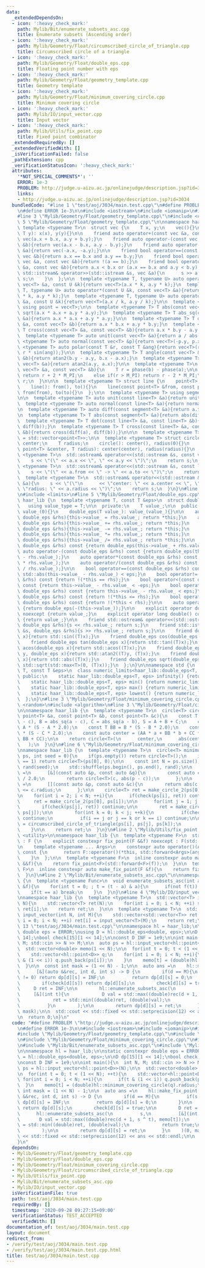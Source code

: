 ```yaml
---
data:
  _extendedDependsOn:
  - icon: ':heavy_check_mark:'
    path: Mylib/Bit/enumerate_subsets_asc.cpp
    title: Enumerate subsets (Ascending order)
  - icon: ':heavy_check_mark:'
    path: Mylib/Geometry/Float/circumscribed_circle_of_triangle.cpp
    title: Circumscribed circle of a triangle
  - icon: ':heavy_check_mark:'
    path: Mylib/Geometry/Float/double_eps.cpp
    title: Floating point number with eps
  - icon: ':heavy_check_mark:'
    path: Mylib/Geometry/Float/geometry_template.cpp
    title: Geometry template
  - icon: ':heavy_check_mark:'
    path: Mylib/Geometry/Float/minimum_covering_circle.cpp
    title: Minimum covering circle
  - icon: ':heavy_check_mark:'
    path: Mylib/IO/input_vector.cpp
    title: Input vector
  - icon: ':heavy_check_mark:'
    path: Mylib/Utils/fix_point.cpp
    title: Fixed point combinator
  _extendedRequiredBy: []
  _extendedVerifiedWith: []
  _isVerificationFailed: false
  _pathExtension: cpp
  _verificationStatusIcon: ':heavy_check_mark:'
  attributes:
    '*NOT_SPECIAL_COMMENTS*': ''
    ERROR: 1e-3
    PROBLEM: http://judge.u-aizu.ac.jp/onlinejudge/description.jsp?id=3034
    links:
    - http://judge.u-aizu.ac.jp/onlinejudge/description.jsp?id=3034
  bundledCode: "#line 1 \"test/aoj/3034/main.test.cpp\"\n#define PROBLEM \"http://judge.u-aizu.ac.jp/onlinejudge/description.jsp?id=3034\"\
    \n#define ERROR 1e-3\n\n#include <iostream>\n#include <iomanip>\n#include <vector>\n\
    #line 3 \"Mylib/Geometry/Float/geometry_template.cpp\"\n#include <cmath>\n#line\
    \ 5 \"Mylib/Geometry/Float/geometry_template.cpp\"\n\nnamespace haar_lib {\n \
    \ template <typename T>\n  struct vec {\n    T x, y;\n    vec(){}\n    vec(T x,\
    \ T y): x(x), y(y){}\n\n    friend auto operator+(const vec &a, const vec &b){return\
    \ vec(a.x + b.x, a.y + b.y);}\n    friend auto operator-(const vec &a, const vec\
    \ &b){return vec(a.x - b.x, a.y - b.y);}\n    friend auto operator-(const vec\
    \ &a){return vec(-a.x, -a.y);}\n\n    friend bool operator==(const vec &a, const\
    \ vec &b){return a.x == b.x and a.y == b.y;}\n    friend bool operator!=(const\
    \ vec &a, const vec &b){return !(a == b);}\n    friend bool operator<(const vec\
    \ &a, const vec &b){return a.x < b.x or (a.x == b.x and a.y < b.y);}\n\n    friend\
    \ std::istream& operator>>(std::istream &s, vec &a){\n      s >> a.x >> a.y; return\
    \ s;\n    }\n  };\n\n  template <typename T, typename U> auto operator*(const\
    \ vec<T> &a, const U &k){return vec<T>(a.x * k, a.y * k);}\n  template <typename\
    \ T, typename U> auto operator*(const U &k, const vec<T> &a){return vec<T>(a.x\
    \ * k, a.y * k);}\n  template <typename T, typename U> auto operator/(const vec<T>\
    \ &a, const U &k){return vec<T>(a.x / k, a.y / k);}\n\n  template <typename T>\
    \ using point = vec<T>;\n\n  template <typename T> T abs(const vec<T> &a){return\
    \ sqrt(a.x * a.x + a.y * a.y);}\n  template <typename T> T abs_sq(const vec<T>\
    \ &a){return a.x * a.x + a.y * a.y;}\n\n  template <typename T> T dot(const vec<T>\
    \ &a, const vec<T> &b){return a.x * b.x + a.y * b.y;}\n  template <typename T>\
    \ T cross(const vec<T> &a, const vec<T> &b){return a.x * b.y - a.y * b.x;}\n\n\
    \  template <typename T> auto unit(const vec<T> &a){return a / abs(a);}\n  template\
    \ <typename T> auto normal(const vec<T> &p){return vec<T>(-p.y, p.x);}\n\n  template\
    \ <typename T> auto polar(const T &r, const T &ang){return vec<T>(r * cos(ang),\
    \ r * sin(ang));}\n\n  template <typename T> T angle(const vec<T> &a, const vec<T>\
    \ &b){return atan2(b.y - a.y, b.x - a.x);}\n  template <typename T> T phase(const\
    \ vec<T> &a){return atan2(a.y, a.x);}\n\n  template <typename T>\n  T angle_diff(const\
    \ vec<T> &a, const vec<T> &b){\n    T r = phase(b) - phase(a);\n\n    if(r < -M_PI)\
    \ return r + 2 * M_PI;\n    else if(r > M_PI) return r - 2 * M_PI;\n    return\
    \ r;\n  }\n\n\n  template <typename T> struct line {\n    point<T> from, to;\n\
    \    line(): from(), to(){}\n    line(const point<T> &from, const point<T> &to):\
    \ from(from), to(to){}\n  };\n\n  template <typename T> using segment = line<T>;\n\
    \n\n  template <typename T> auto unit(const line<T> &a){return unit(a.to - a.from);}\n\
    \  template <typename T> auto normal(const line<T> &a){return normal(a.to - a.from);}\n\
    \n  template <typename T> auto diff(const segment<T> &a){return a.to - a.from;}\n\
    \n  template <typename T> T abs(const segment<T> &a){return abs(diff(a));}\n\n\
    \  template <typename T> T dot(const line<T> &a, const line<T> &b){return dot(diff(a),\
    \ diff(b));}\n  template <typename T> T cross(const line<T> &a, const line<T>\
    \ &b){return cross(diff(a), diff(b));}\n\n\n  template <typename T> using polygon\
    \ = std::vector<point<T>>;\n\n  template <typename T> struct circle {\n    point<T>\
    \ center;\n    T radius;\n    circle(): center(), radius(0){}\n    circle(const\
    \ point<T> &center, T radius): center(center), radius(radius){}\n  };\n\n  template\
    \ <typename T>\n  std::ostream& operator<<(std::ostream &s, const vec<T> &a){\n\
    \    s << \"(\" << a.x << \", \" << a.y << \")\";\n    return s;\n  }\n\n  template\
    \ <typename T>\n  std::ostream& operator<<(std::ostream &s, const line<T> &a){\n\
    \    s << \"(\" << a.from << \" -> \" << a.to << \")\";\n    return s;\n  }\n\n\
    \  template <typename T>\n  std::ostream& operator<<(std::ostream &s, const circle<T>\
    \ &a){\n    s << \"(\"\n      << \"center: \" << a.center << \", \"\n      <<\
    \ \"radius: \" << a.radius << \")\";\n    return s;\n  }\n}\n#line 3 \"Mylib/Geometry/Float/double_eps.cpp\"\
    \n#include <limits>\n#line 5 \"Mylib/Geometry/Float/double_eps.cpp\"\n\nnamespace\
    \ haar_lib {\n  template <typename T, const T &eps>\n  struct double_eps {\n \
    \   using value_type = T;\n\n  private:\n    T value_;\n\n  public:\n    double_eps():\
    \ value_(0){}\n    double_eps(T value_): value_(value_){}\n\n    auto& operator=(const\
    \ double_eps &rhs){this->value_ = rhs.value_; return *this;}\n    auto& operator+=(const\
    \ double_eps &rhs){this->value_ += rhs.value_; return *this;}\n    auto& operator-=(const\
    \ double_eps &rhs){this->value_ -= rhs.value_; return *this;}\n    auto& operator*=(const\
    \ double_eps &rhs){this->value_ *= rhs.value_; return *this;}\n    auto& operator/=(const\
    \ double_eps &rhs){this->value_ /= rhs.value_; return *this;}\n\n    auto operator+(const\
    \ double_eps &rhs) const {return double_eps(this->value_ + rhs.value_);}\n   \
    \ auto operator-(const double_eps &rhs) const {return double_eps(this->value_\
    \ - rhs.value_);}\n    auto operator*(const double_eps &rhs) const {return double_eps(this->value_\
    \ * rhs.value_);}\n    auto operator/(const double_eps &rhs) const {return double_eps(this->value_\
    \ / rhs.value_);}\n\n    bool operator==(const double_eps &rhs) const {return\
    \ std::abs(this->value_ - rhs.value_) < eps;}\n    bool operator!=(const double_eps\
    \ &rhs) const {return !(*this == rhs);}\n    bool operator<(const double_eps &rhs)\
    \ const {return this->value_ - rhs.value_ < -eps;}\n    bool operator<=(const\
    \ double_eps &rhs) const {return this->value_ - rhs.value_ < eps;}\n    bool operator>(const\
    \ double_eps &rhs) const {return !(*this <= rhs);}\n    bool operator>=(const\
    \ double_eps &rhs) const {return !(*this < rhs);}\n\n    auto operator-() const\
    \ {return double_eps(-(this->value_));}\n\n    explicit operator double() const\
    \ noexcept {return value_;}\n    explicit operator long double() const noexcept\
    \ {return value_;}\n\n    friend std::ostream& operator<<(std::ostream &s, const\
    \ double_eps &rhs){s << rhs.value_; return s;}\n    friend std::istream& operator>>(std::istream\
    \ &s, double_eps &rhs){s >> rhs.value_; return s;}\n\n    friend double_eps sin(double_eps\
    \ x){return std::sin((T)x);}\n    friend double_eps cos(double_eps x){return std::cos((T)x);}\n\
    \    friend double_eps tan(double_eps x){return std::tan((T)x);}\n    friend double_eps\
    \ acos(double_eps x){return std::acos((T)x);}\n    friend double_eps atan2(double_eps\
    \ y, double_eps x){return std::atan2((T)y, (T)x);}\n    friend double_eps abs(double_eps\
    \ x){return std::abs((T)x);}\n    friend double_eps sqrt(double_eps x){return\
    \ std::sqrt(std::max<T>(0, (T)x));}\n  };\n}\n\nnamespace std {\n  template <typename\
    \ T, const T &eps>\n  class numeric_limits<haar_lib::double_eps<T, eps>> {\n \
    \ public:\n    static haar_lib::double_eps<T, eps> infinity() {return numeric_limits<T>::infinity();}\n\
    \    static haar_lib::double_eps<T, eps> min() {return numeric_limits<T>::min();}\n\
    \    static haar_lib::double_eps<T, eps> max() {return numeric_limits<T>::max();}\n\
    \    static haar_lib::double_eps<T, eps> lowest() {return numeric_limits<T>::lowest();}\n\
    \  };\n}\n#line 3 \"Mylib/Geometry/Float/minimum_covering_circle.cpp\"\n#include\
    \ <random>\n#include <algorithm>\n#line 3 \"Mylib/Geometry/Float/circumscribed_circle_of_triangle.cpp\"\
    \n\nnamespace haar_lib {\n  template <typename T>\n  circle<T> circumscribed_circle_of_triangle(const\
    \ point<T> &a, const point<T> &b, const point<T> &c){\n    const T A = abs_sq(b\
    \ - c), B = abs_sq(a - c), C = abs_sq(a - b), S = A + B + C;\n    const T AA =\
    \ A * (S - A * 2.0);\n    const T BB = B * (S - B * 2.0);\n    const T CC = C\
    \ * (S - C * 2.0);\n    const auto center = (AA * a + BB * b + CC * c) / (AA +\
    \ BB + CC);\n\n    return circle<T>(\n      center,\n      abs(center - a)\n \
    \   );\n  }\n}\n#line 6 \"Mylib/Geometry/Float/minimum_covering_circle.cpp\"\n\
    \nnamespace haar_lib {\n  template <typename T>\n  circle<T> minimum_covering_circle(std::vector<point<T>>\
    \ ps, int seed = 0){\n    if(ps.empty()) return circle<T>();\n    if(ps.size()\
    \ == 1) return circle<T>(ps[0], 0);\n\n    const int N = ps.size();\n\n    std::mt19937\
    \ rand(seed);\n    std::shuffle(ps.begin(), ps.end(), rand);\n\n    auto make_circle_2\
    \ =\n      [&](const auto &p, const auto &q){\n        const auto c = (p + q)\
    \ / 2.0;\n        return circle<T>(c, abs(p - c));\n      };\n\n    auto check\
    \ =\n      [](const auto &p, const auto &c){\n        return abs(c.center - p)\
    \ <= c.radius;\n      };\n\n    circle<T> ret = make_circle_2(ps[0], ps[1]);\n\
    \n    for(int i = 2; i < N; ++i){\n      if(check(ps[i], ret)) continue;\n\n \
    \     ret = make_circle_2(ps[0], ps[i]);\n\n      for(int j = 1; j < i; ++j){\n\
    \        if(check(ps[j], ret)) continue;\n\n        ret = make_circle_2(ps[i],\
    \ ps[j]);\n\n        for(int k = 0; k < j; ++k){\n          if(check(ps[k], ret))\
    \ continue;\n          if(i == j or j == k or k == i) continue;\n\n          ret\
    \ = circumscribed_circle_of_triangle(ps[i], ps[j], ps[k]);\n        }\n      }\n\
    \    }\n\n    return ret;\n  }\n}\n#line 2 \"Mylib/Utils/fix_point.cpp\"\n#include\
    \ <utility>\n\nnamespace haar_lib {\n  template <typename F>\n  struct fix_point\
    \ : F {\n    explicit constexpr fix_point(F &&f) noexcept : F(std::forward<F>(f)){}\n\
    \n    template <typename ... Args>\n    constexpr auto operator()(Args &&... args)\
    \ const {\n      return F::operator()(*this, std::forward<Args>(args) ...);\n\
    \    }\n  };\n\n  template <typename F>\n  inline constexpr auto make_fix_point(F\
    \ &&f){\n    return fix_point<F>(std::forward<F>(f));\n  }\n\n  template <typename\
    \ F>\n  inline constexpr auto make_fix_point(F &f){\n    return fix_point<F>(std::forward<F>(f));\n\
    \  }\n}\n#line 2 \"Mylib/Bit/enumerate_subsets_asc.cpp\"\n\nnamespace haar_lib\
    \ {\n  template <typename Func>\n  void enumerate_subsets_asc(int a, const Func\
    \ &f){\n    for(int t = 0; ; t = (t - a) & a){\n      if(not f(t)) break;\n  \
    \    if(t == a) break;\n    }\n  }\n}\n#line 4 \"Mylib/IO/input_vector.cpp\"\n\
    \nnamespace haar_lib {\n  template <typename T>\n  std::vector<T> input_vector(int\
    \ N){\n    std::vector<T> ret(N);\n    for(int i = 0; i < N; ++i) std::cin >>\
    \ ret[i];\n    return ret;\n  }\n\n  template <typename T>\n  std::vector<std::vector<T>>\
    \ input_vector(int N, int M){\n    std::vector<std::vector<T>> ret(N);\n    for(int\
    \ i = 0; i < N; ++i) ret[i] = input_vector<T>(M);\n    return ret;\n  }\n}\n#line\
    \ 13 \"test/aoj/3034/main.test.cpp\"\n\nnamespace hl = haar_lib;\n\nstatic constexpr\
    \ double eps = ERROR;\nusing D = hl::double_eps<double, eps>;\n\nD dp[15][1 <<\
    \ 14];\nbool check[15][1 << 14];\n\nconst D INF = 1e9;\n\nint main(){\n  int N,\
    \ M; std::cin >> N >> M;\n\n  auto ps = hl::input_vector<hl::point<D>>(N);\n\n\
    \  std::vector<double> memo(1 << N);\n\n  for(int t = 0; t < (1 << N); ++t){\n\
    \    std::vector<hl::point<D>> q;\n    for(int i = 0; i < N; ++i){\n      if(t\
    \ & (1 << i)) q.push_back(ps[i]);\n    }\n    memo[t] = (double)hl::minimum_covering_circle(q).radius;\n\
    \  }\n\n  const int mask = (1 << N) - 1;\n\n  auto ans =\n    hl::make_fix_point(\n\
    \      [&](auto &&rec, int d, int s) -> D {\n        if(d == M){\n          if(s\
    \ != 0) return dp[d][s] = INF;\n          return dp[d][s] = 0;\n        }\n\n\
    \        if(check[d][s]) return dp[d][s];\n        check[d][s] = true;\n\n   \
    \     D ret = INF;\n\n        hl::enumerate_subsets_asc(\n          s,\n     \
    \     [&](int t){\n            D val = std::max((double)rec(d + 1, s ^ t), memo[t]);\n\
    \            ret = std::min((double)ret, (double)val);\n            return true;\n\
    \          }\n        );\n\n        return dp[d][s] = ret;\n      }\n    )(0,\
    \ mask);\n\n  std::cout << std::fixed << std::setprecision(12) << ans << std::endl;\n\
    \n  return 0;\n}\n"
  code: "#define PROBLEM \"http://judge.u-aizu.ac.jp/onlinejudge/description.jsp?id=3034\"\
    \n#define ERROR 1e-3\n\n#include <iostream>\n#include <iomanip>\n#include <vector>\n\
    #include \"Mylib/Geometry/Float/geometry_template.cpp\"\n#include \"Mylib/Geometry/Float/double_eps.cpp\"\
    \n#include \"Mylib/Geometry/Float/minimum_covering_circle.cpp\"\n#include \"Mylib/Utils/fix_point.cpp\"\
    \n#include \"Mylib/Bit/enumerate_subsets_asc.cpp\"\n#include \"Mylib/IO/input_vector.cpp\"\
    \n\nnamespace hl = haar_lib;\n\nstatic constexpr double eps = ERROR;\nusing D\
    \ = hl::double_eps<double, eps>;\n\nD dp[15][1 << 14];\nbool check[15][1 << 14];\n\
    \nconst D INF = 1e9;\n\nint main(){\n  int N, M; std::cin >> N >> M;\n\n  auto\
    \ ps = hl::input_vector<hl::point<D>>(N);\n\n  std::vector<double> memo(1 << N);\n\
    \n  for(int t = 0; t < (1 << N); ++t){\n    std::vector<hl::point<D>> q;\n   \
    \ for(int i = 0; i < N; ++i){\n      if(t & (1 << i)) q.push_back(ps[i]);\n  \
    \  }\n    memo[t] = (double)hl::minimum_covering_circle(q).radius;\n  }\n\n  const\
    \ int mask = (1 << N) - 1;\n\n  auto ans =\n    hl::make_fix_point(\n      [&](auto\
    \ &&rec, int d, int s) -> D {\n        if(d == M){\n          if(s != 0) return\
    \ dp[d][s] = INF;\n          return dp[d][s] = 0;\n        }\n\n        if(check[d][s])\
    \ return dp[d][s];\n        check[d][s] = true;\n\n        D ret = INF;\n\n  \
    \      hl::enumerate_subsets_asc(\n          s,\n          [&](int t){\n     \
    \       D val = std::max((double)rec(d + 1, s ^ t), memo[t]);\n            ret\
    \ = std::min((double)ret, (double)val);\n            return true;\n          }\n\
    \        );\n\n        return dp[d][s] = ret;\n      }\n    )(0, mask);\n\n  std::cout\
    \ << std::fixed << std::setprecision(12) << ans << std::endl;\n\n  return 0;\n\
    }\n"
  dependsOn:
  - Mylib/Geometry/Float/geometry_template.cpp
  - Mylib/Geometry/Float/double_eps.cpp
  - Mylib/Geometry/Float/minimum_covering_circle.cpp
  - Mylib/Geometry/Float/circumscribed_circle_of_triangle.cpp
  - Mylib/Utils/fix_point.cpp
  - Mylib/Bit/enumerate_subsets_asc.cpp
  - Mylib/IO/input_vector.cpp
  isVerificationFile: true
  path: test/aoj/3034/main.test.cpp
  requiredBy: []
  timestamp: '2020-09-28 09:27:15+09:00'
  verificationStatus: TEST_ACCEPTED
  verifiedWith: []
documentation_of: test/aoj/3034/main.test.cpp
layout: document
redirect_from:
- /verify/test/aoj/3034/main.test.cpp
- /verify/test/aoj/3034/main.test.cpp.html
title: test/aoj/3034/main.test.cpp
---
```


